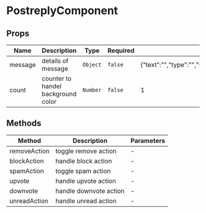 # PostreplyComponent

## Props

<!-- @vuese:PostreplyComponent:props:start -->
|Name|Description|Type|Required|Default|
|---|---|---|---|---|
|message|details of message|`Object`|`false`|{"text":"","type":"","senderUsername":"","receiverUsername":"","subredditName":"","postTitle":"","subject":"","sendAt":"","isReply":"","isRead":""}|
|count|counter to handel background color|`Number`|`false`|1|

<!-- @vuese:PostreplyComponent:props:end -->


## Methods

<!-- @vuese:PostreplyComponent:methods:start -->
|Method|Description|Parameters|
|---|---|---|
|removeAction|toggle remove action|-|
|blockAction|handle block action|-|
|spamAction|toggle spam action|-|
|upvote|handle upvote action|-|
|downvote|handle downvote action|-|
|unreadAction|handle unread action|-|

<!-- @vuese:PostreplyComponent:methods:end -->


